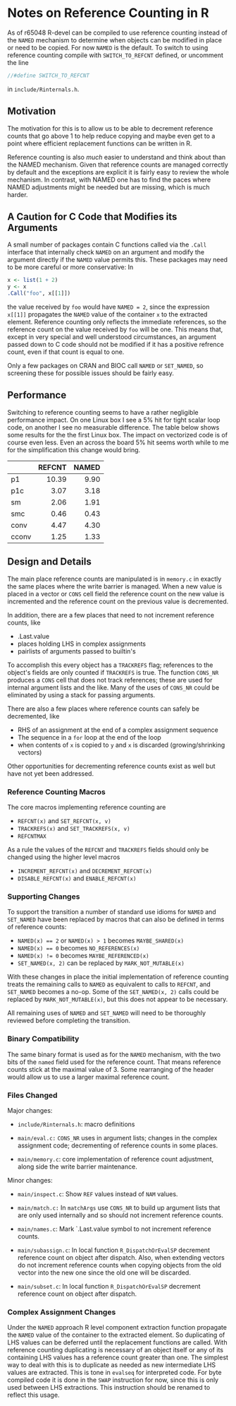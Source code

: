# Notes on Reference Counting in R

As of r65048 R-devel can be compiled to use reference counting instead
of the `NAMED` mechanism to determine when objects can be modified in
place or need to be copied.  For now `NAMED` is the default. To switch
to using reference counting compile with `SWITCH_TO_REFCNT` defined,
or uncomment the line

```c
//#define SWITCH_TO_REFCNT
```

in `include/Rinternals.h`.


## Motivation

The motivation for this is to allow us to be able to decrement
reference counts that go above 1 to help reduce copying and maybe even
get to a point where efficient replacement functions can be written in
R.

Reference counting is also _much_ easier to understand and think about
than the NAMED mechanism.  Given that reference counts are managed
correctly by default and the exceptions are explicit it is fairly easy
to review the whole mechanism.  In contrast, with NAMED one has to
find the paces where NAMED adjustments might be needed but are
missing, which is much harder.


## A Caution for C Code that Modifies its Arguments

A small number of packages contain C functions called via the `.Call`
interface that internally check `NAMED` on an argument and modify the
argument directly if the `NAMED` value permits this. These packages
may need to be more careful or more conservative: In

```R
x <- list(1 + 2)
y <- x
.Call("foo", x[[1]])
```

the value received by `foo` would have `NAMED = 2`, since the
expression `x[[1]]` propagates the `NAMED` value of the container `x`
to the extracted element. Reference counting only reflects the
immediate references, so the reference count on the value received by
`foo` will be one. This means that, except in very special and well
understood circumstances, an argument passed down to C code should not
be modified if it has a positive refrence count, even if that count is
equal to one.

Only a few packages on CRAN and BIOC call `NAMED` or `SET_NAMED`, so
screening these for possible issues should be fairly easy.


## Performance

Switching to reference counting seems to have a rather negligible
performance impact. On one Linux box I see a 5% hit for tight scalar
loop code, on another I see no measurable difference. The table below
shows some results for the the first Linux box.  The impact on
vectorized code is of course even less. Even an across the board 5%
hit seems worth while to me for the simplification this change would
bring.

|      | REFCNT|NAMED
|------|------:|-----:
|p1    | 10.39 | 9.90
|p1c   |  3.07 | 3.18
|sm    |  2.06 | 1.91
|smc   |  0.46 | 0.43
|conv  |  4.47 | 4.30
|cconv |  1.25 | 1.33


## Design and Details

The main place reference counts are manipulated is in `memory.c` in
exactly the same places where the write barrier is managed.  When a
new value is placed in a vector or `CONS` cell field the reference
count on the new value is incremented and the reference count on the
previous value is decremented.

In addition, there are a few places that need to not increment reference
counts, like

 * .Last.value
 * places holding LHS in complex assignments
 * pairlists of arguments passed to builtin's

To accomplish this every object has a `TRACKREFS` flag; references to
the object's fields are only counted if `TRACKREFS` is true. The
function `CONS_NR` produces a `CONS` cell that does not track
references; these are used for internal argument lists and the like.
Many of the uses of `CONS_NR` could be eliminated by using a stack for
passing arguments.

There are also a few places where reference counts can safely be
decremented, like

 * RHS of an assignment at the end of a complex assignment sequence
 * The sequence in a `for` loop at the end of the loop
 * when contents of `x` is copied to `y` and `x` is discarded
   (growing/shrinking vectors)

Other opportunities for decrementing reference counts exist as well
but have not yet been addressed.


### Reference Counting Macros

The core macros implementing reference counting are

 * `REFCNT(x)` and `SET_REFCNT(x, v)`
 * `TRACKREFS(x)` and `SET_TRACKREFS(x, v)`
 * `REFCNTMAX`

As a rule the values of the `REFCNT` and `TRACKREFS` fields should
only be changed using the higher level macros

 * `INCREMENT_REFCNT(x)` and `DECREMENT_REFCNT(x)`
 * `DISABLE_REFCNT(x)` and `ENABLE_REFCNT(x)`


### Supporting Changes

To support the transition a number of standard use idioms for `NAMED`
and `SET_NAMED` have been replaced by macros that can also be defined
in terms of reference counts:

 * `NAMED(x) == 2` or `NAMED(x) > 1` becomes `MAYBE_SHARED(x)`
 * `NAMED(x) == 0` becomes `NO_REFERENCES(x)`
 * `NAMED(x) != 0` becomes `MAYBE_REFERENCED(x)`
 * `SET_NAMED(x, 2)` can be replaced by `MARK_NOT_MUTABLE(x)`

With these changes in place the initial implementation of reference
counting treats the remaining calls to `NAMED` as equivalent to calls
to `REFCNT`, and `SET_NAMED` becomes a no-op. Some of the
`SET_NAMED(x, 2)` calls could be replaced by `MARK_NOT_MUTABLE(x)`,
but this does not appear to be necessary.

All remaining uses of `NAMED` and `SET_NAMED` will need to be
thoroughly reviewed before completing the transition.


### Binary Compatibility

The same binary format is used as for the `NAMED` mechanism, with the
two bits of the `named` field used for the reference count. That means
reference counts stick at the maximal value of 3. Some rearranging of
the header would allow us to use a larger maximal reference count.


### Files Changed
Major changes:

 * `include/Rinternals.h`: macro definitions

 * `main/eval.c:` `CONS_NR` uses in argument lists; changes in the
   complex assignment code; decrementing of reference counts in some
   places.

 * `main/memory.c`: core implementation of reference count adjustment,
   along side the write barrier maintenance.

Minor changes:

 * `main/inspect.c`: Show `REF` values instead of `NAM` values.

 * `main/match.c:` In `matchArgs` use `CONS_NR` to build up argument
   lists that are only used internally and so should not increment
   reference counts.

 * `main/names.c`: Mark `.Last.value symbol to not increment reference
   counts.

 * `main/subassign.c`: In local function `R_DispatchOrEvalSP`
   decrement reference count on object after dispatch. Also, when
   extending vectors do not increment reference counts when copying
   objects from the old vector into the new one since the old one will
   be discarded.

 * `main/subset.c`: In local function `R_DispatchOrEvalSP` decrement
   reference count on object after dispatch.


### Complex Assignment Changes

Under the `NAMED` approach R level component extraction function
propagate the `NAMED` value of the container to the extracted
element. So duplicating of LHS values can be deferred until the
replacement functions are called. With reference counting duplicating
is necessary of an object itself or any of its containing LHS values
has a reference count greater than one. The simplest way to deal with
this is to duplicate as needed as new intermediate LHS values are
extracted. This is tone in `evalseq` for interpreted code. For byte
compiled code it is done in the `SWAP` instruction for now, since this
is only used between LHS extractions. This instruction should be
renamed to reflect this usage.
